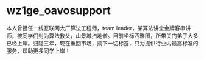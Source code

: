 # wz1ge_oavosupport
本人曾担任一线互联网大厂算法工程师，team leader，某算法讲堂金牌客串讲师，被同学们封为算法教父，山景城扫地僧。目前坐标西雅图，所带关门弟子大多已经上岸。归隐三年，现在重回市场，摘下一切标签，只为提供行业内最高标准的服务，帮助更多同学上岸！
